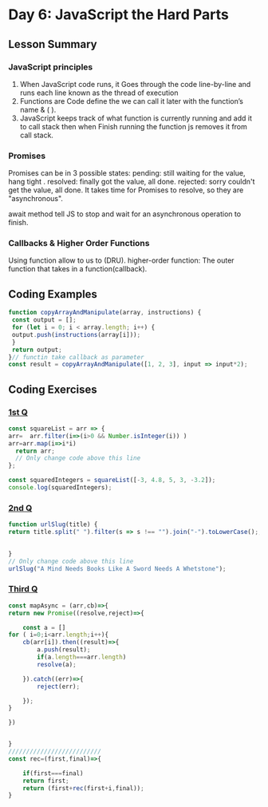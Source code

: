 
# Day 6: JavaScript the Hard Parts

## Lesson Summary
### JavaScript principles
1. When JavaScript code runs, it Goes through the code line-by-line and runs each line  known as the thread of execution
2. Functions are Code define the we can call it later with the function’s name & ( ).
3. JavaScript keeps track of what function is currently running and  add it to call stack then when Finish running the function js removes it from call stack.


### Promises
Promises can be in 3 possible states:
pending: still waiting for the value, hang tight .
resolved: finally got the value, all done.
rejected: sorry couldn't get the value, all done.
It takes time for Promises to resolve, so they are "asynchronous".

await method tell JS to stop and wait for an asynchronous operation to finish.
 

### Callbacks & Higher Order Functions
Using function allow to us to (DRU).
higher-order function: The outer function that takes in a function(callback).


## Coding Examples

```javascript
function copyArrayAndManipulate(array, instructions) {
 const output = [];
 for (let i = 0; i < array.length; i++) {
 output.push(instructions(array[i]));
 }
 return output;
}// functin take callback as parameter
const result = copyArrayAndManipulate([1, 2, 3], input => input*2);

```


## Coding Exercises
### [1st Q](https://www.freecodecamp.org/learn/javascript-algorithms-and-data-structures/functional-programminguse-higher-order-functions-map-filter-or-reduce-to-solve-a-complex-problm)

```javascript
const squareList = arr => {
arr=  arr.filter(i=>(i>0 && Number.isInteger(i)) )
arr=arr.map(i=>i*i)
  return arr;
  // Only change code above this line
};

const squaredIntegers = squareList([-3, 4.8, 5, 3, -3.2]);
console.log(squaredIntegers);

```
### [2nd Q](https://www.freecodecamp.org/learn/javascript-algorithms-and-data-structures/functional-programming/apply-functional-programming-to-convert-strings-to-url-slugs)

```javascript
function urlSlug(title) {
return title.split(" ").filter(s => s !== "").join("-").toLowerCase();;
    

}
// Only change code above this line
urlSlug("A Mind Needs Books Like A Sword Needs A Whetstone");


```
### [Third Q](https://github.com/orjwan-alrajaby/gsg-expressjs-backend-training-2023/blob/main/learning-sprint-1/week2-day1-tasks/tasks.md)

```javascript
const mapAsync = (arr,cb)=>{
return new Promise((resolve,reject)=>{

    const a = []
for ( i=0;i<arr.length;i++){
    cb(arr[i]).then((result)=>{
        a.push(result);
        if(a.length===arr.length)
        resolve(a);

    }).catch((err)=>{
        reject(err);

    });
}

})


}
//////////////////////////
const rec=(first,final)=>{

    if(first===final)
    return first;
    return (first+rec(first+i,final));
}
```
